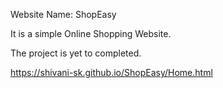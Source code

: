 Website Name: ShopEasy

It is a simple Online Shopping Website.

The project is yet to completed.

https://shivani-sk.github.io/ShopEasy/Home.html
